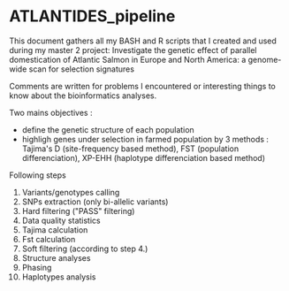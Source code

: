 # ATLANTIDES_pipeline

This document gathers all my BASH and R scripts that I created and used during my master 2 project: Investigate the genetic effect of parallel domestication of Atlantic Salmon in Europe and North America: a genome-wide scan for selection signatures

Comments are written for problems I encountered or interesting things to know about the bioinformatics analyses.

Two mains objectives : 
- define the genetic structure of each population
- highligh genes under selection in farmed population by 3 methods : Tajima's D (site-frequency based method), FST (population differenciation), XP-EHH (haplotype differenciation based method)

Following steps 

1. Variants/genotypes calling 
2. SNPs extraction (only bi-allelic variants)
3. Hard filtering ("PASS" filtering)
4. Data quality statistics
5. Tajima calculation
6. Fst calculation
7. Soft filtering (according to step 4.)
8. Structure analyses
9. Phasing
10. Haplotypes analysis

